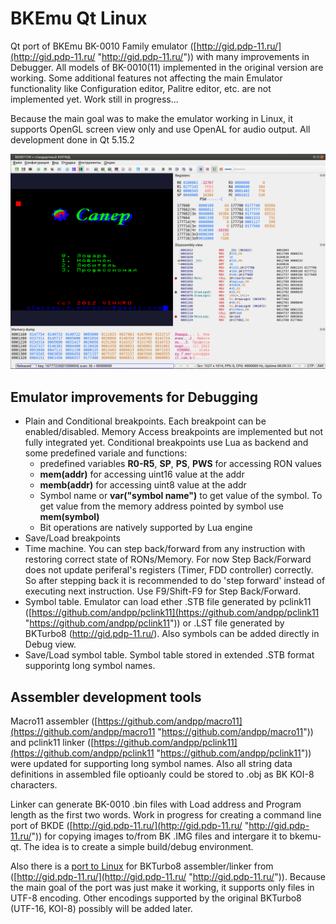 # BKEmu Qt Linux

Qt port of BKEmu BK-0010 Family emulator ([http://gid.pdp-11.ru/](http://gid.pdp-11.ru/ "http://gid.pdp-11.ru/")) with many improvements in Debugger.
All models of BK-0010(11) implemented in the original version are working. Some additional features not affecting the main Emulator functionality like Configuration editor, Palitre editor, etc. are not implemented yet. Work still in progress...

Because the main goal was to make the emulator working in Linux, it supports OpenGL screen view only and use OpenAL for audio output. 
All development done in Qt 5.15.2

[![Main Screen](MainScreen.png  "Main Screen")](MainScreen.png  "Main Screen")

## Emulator improvements for Debugging

- Plain and Conditional breakpoints. Each breakpoint can be enabled/disabled. Memory Access breakpoints are implemented but not fully integrated yet. Conditional breakpoints use Lua as backend and some predefined variale and functions:
   - predefined variables **R0-R5**, **SP**, **PS**, **PWS** for accessing RON values
   - **mem(addr)** for accessing uint16 value at the addr
   - **memb(addr)** for accessing uint8 value at the addr
   - Symbol name or **var("symbol name")** to get value of the symbol. To get value from the memory address pointed by symbol use **mem(symbol)**
   - Bit operations are natively supported by Lua engine
- Save/Load breakpoints
- Time machine. You can step back/forward from any instruction with restoring correct state of RONs/Memory. For now Step Back/Forward does not update periferal's registers (Timer, FDD controller) correctly. So after stepping back it is recommended to do 'step forward' instead of executing next instruction.  Use F9/Shift-F9 for Step Back/Forward.
- Symbol table. Emulator can load ether .STB file generated by pclink11 ([https://github.com/andpp/pclink11](https://github.com/andpp/pclink11 "https://github.com/andpp/pclink11")) or .LST file generated by BKTurbo8 (http://gid.pdp-11.ru/). Also symbols can be added directly in Debug view.
- Save/Load symbol table. Symbol table stored in extended .STB format supporintg long symbol names.

## Assembler development tools

Macro11 assembler ([https://github.com/andpp/macro11](https://github.com/andpp/macro11 "https://github.com/andpp/macro11")) and pclink11 linker ([https://github.com/andpp/pclink11](https://github.com/andpp/pclink11 "https://github.com/andpp/pclink11")) were updated for supporting long symbol names. Also all string data definitions in assembled file optioanly could be stored to .obj as BK KOI-8 characters.

Linker can generate BK-0010 .bin files with Load address and Program length as the first two words. Work in progress for creating a command line port of BKDE ([http://gid.pdp-11.ru/](http://gid.pdp-11.ru/ "http://gid.pdp-11.ru/")) for copying images to/from BK .IMG files and intergare it to bkemu-qt. The idea is to create a simple build/debug environment.

Also there is a [port to Linux](https://github.com/andpp/BKTurbo8 "https://github.com/andpp/BKTurbo8") for BKTurbo8 assembler/linker from ([http://gid.pdp-11.ru/](http://gid.pdp-11.ru/ "http://gid.pdp-11.ru/")). Because the main goal of the port was just make it working, it supports only files in UTF-8 encoding. Other encodings supported by the original BKTurbo8 (UTF-16, KOI-8) possibly will be added later.

